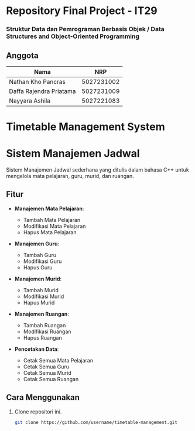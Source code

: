 # Repository Final Project - IT29

### Struktur Data dan Pemrograman Berbasis Objek / Data Structures and Object-Oriented Programming


## Anggota

| Nama                      | NRP        |
|---------------------------|------------|
|Nathan Kho Pancras         | 5027231002 |
|Daffa Rajendra Priatama    | 5027231009 |
|Nayyara Ashila             | 5027221083 |

# Timetable Management System
# Sistem Manajemen Jadwal

Sistem Manajemen Jadwal sederhana yang ditulis dalam bahasa C++ untuk mengelola mata pelajaran, guru, murid, dan ruangan.

## Fitur

- **Manajemen Mata Pelajaran**:
  - Tambah Mata Pelajaran
  - Modifikasi Mata Pelajaran
  - Hapus Mata Pelajaran

- **Manajemen Guru**:
  - Tambah Guru
  - Modifikasi Guru
  - Hapus Guru

- **Manajemen Murid**:
  - Tambah Murid
  - Modifikasi Murid
  - Hapus Murid

- **Manajemen Ruangan**:
  - Tambah Ruangan
  - Modifikasi Ruangan
  - Hapus Ruangan

- **Pencetakan Data**:
  - Cetak Semua Mata Pelajaran
  - Cetak Semua Guru
  - Cetak Semua Murid
  - Cetak Semua Ruangan

## Cara Menggunakan

1. Clone repositori ini.
   ```sh
   git clone https://github.com/username/timetable-management.git
